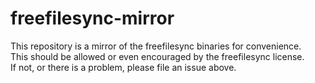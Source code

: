 # freefilesync-mirror
This repository is a mirror of the freefilesync binaries for convenience.  
This should be allowed or even encouraged by the freefilesync license.  
If not, or there is a problem, please file an issue above.
